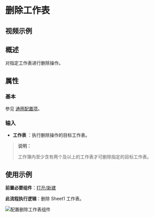 # 删除工作表

## 视频示例

## 概述

对指定工作表进行删除操作。

## 属性

### 基本

参见 [通用配置项](../Appendix/CommonConfigurationItems.md)。

### 输入

- **工作表** ：执行删除操作的目标工作表。

> **说明：**
>
> 工作簿内至少含有两个及以上的工作表才可删除指定的目标工作表。

## 使用示例

**前置必要组件**：[打开/新建](../TableExcelWPS/OpenExcel.md)

**此流程执行逻辑**：删除 Sheet1 工作表。

![配置删除工作表组件](https://docimages.blob.core.chinacloudapi.cn/images/Activities/deleteworksheet20211220.png)
